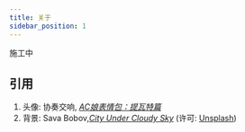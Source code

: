 ```yaml
---
title: 关于
sidebar_position: 1
---
```


施工中
<!--
<script src="https://utteranc.es/client.js"
        repo="Winterreisender/blog"
        issue-term="url"
        theme="preferred-color-scheme"
        crossOrigin="anonymous"
        async>
</script>
-->

## 引用

1. 头像: 协奏交响, _[AC娘表情包：提瓦特篇](https://bbs.nga.cn/read.php?tid=30739380)_
2. 背景: Sava Bobov,_[City Under Cloudy Sky](https://unsplash.com/photos/eVa2FK83K6w)_ (许可: [Unsplash](https://unsplash.com/license))
